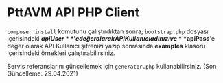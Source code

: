 # PttAVM API PHP Client

`composer install` komutunu çalıştırdıktan sonra; `bootstrap.php` dosyası içerisindeki **$apiUser**'e değer olarak API Kullanıcı adınızı ve **$apiPass**'e değer olarak API Kullanıcı şifrenizi yazıp sonrasında **examples** klasörü içerisindeki örnekleri çalıştırabilirsiniz.

Servis referanslarını güncellemek için `generator.php` kullanabilirsiniz. (Son Güncelleme: 29.04.2021)